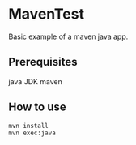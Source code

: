 # MavenTest
Basic example of a maven java app.

## Prerequisites
java JDK
maven

## How to use
```
mvn install
mvn exec:java

```
